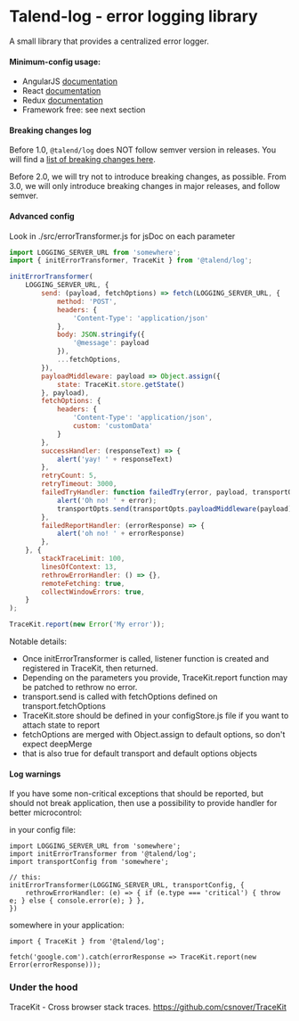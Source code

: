 # Talend-log - error logging library

A small library that provides a centralized error logger.

#### Minimum-config usage:

* AngularJS [documentation](./src/angular)
* React [documentation](./src/react)
* Redux [documentation](./src/redux)
* Framework free: see next section

#### Breaking changes log

Before 1.0, `@talend/log` does NOT follow semver version in releases.
You will find a [list of breaking changes here](https://github.com/Talend/ui/wiki/BREAKING-CHANGE).

Before 2.0, we will try not to introduce breaking changes, as possible.
From 3.0, we will only introduce breaking changes in major releases, and follow semver.

#### Advanced config

Look in ./src/errorTransformer.js for jsDoc on each parameter

```javascript
import LOGGING_SERVER_URL from 'somewhere';
import { initErrorTransformer, TraceKit } from '@talend/log';

initErrorTransformer(
    LOGGING_SERVER_URL, {
        send: (payload, fetchOptions) => fetch(LOGGING_SERVER_URL, {
            method: 'POST',
            headers: {
                'Content-Type': 'application/json'
            },
            body: JSON.stringify({
                '@message': payload
            }),
            ...fetchOptions,
        }),
        payloadMiddleware: payload => Object.assign({
            state: TraceKit.store.getState()
        }, payload),
        fetchOptions: {
            headers: {
                'Content-Type': 'application/json',
                custom: 'customData'
            }
        },
        successHandler: (responseText) => {
            alert('yay! ' + responseText)
        },
        retryCount: 5,
        retryTimeout: 3000,
        failedTryHandler: function failedTry(error, payload, transportOpts, attempt) {
            alert('Oh no! ' + error);
            transportOpts.send(transportOpts.payloadMiddleware(payload), transportOpts.fetchOptions, attempt + 1);
        },
        failedReportHandler: (errorResponse) => {
            alert('oh no! ' + errorResponse)
        },
    }, {
        stackTraceLimit: 100,
        linesOfContext: 13,
        rethrowErrorHandler: () => {},
        remoteFetching: true,
        collectWindowErrors: true,
    }
);

TraceKit.report(new Error('My error'));
```

Notable details:

* Once initErrorTransformer is called, listener function is created and registered in TraceKit, then returned.
* Depending on the parameters you provide, TraceKit.report function may be patched to rethrow no error.
* transport.send is called with fetchOptions defined on transport.fetchOptions
* TraceKit.store should be defined in your configStore.js file if you want to attach state to report
* fetchOptions are merged with Object.assign to default options, so don't expect deepMerge
* that is also true for default transport and default options objects

#### Log warnings

If you have some non-critical exceptions that should be reported, but should not break application, then use a possibility to provide handler for better microcontrol:

in your config file:

    import LOGGING_SERVER_URL from 'somewhere';
    import initErrorTransformer from '@talend/log';
    import transportConfig from 'somewhere';

    // this:
    initErrorTransformer(LOGGING_SERVER_URL, transportConfig, {
        rethrowErrorHandler: (e) => { if (e.type === 'critical') { throw e; } else { console.error(e); } },
    })

somewhere in your application:

    import { TraceKit } from '@talend/log';

    fetch('google.com').catch(errorResponse => TraceKit.report(new Error(errorResponse)));

### Under the hood

TraceKit - Cross browser stack traces. https://github.com/csnover/TraceKit
